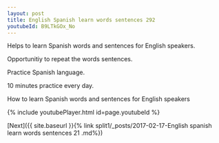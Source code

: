 ```yaml
---
layout: post
title: English Spanish learn words sentences 292 
youtubeId: B9LTkGOx_No
---
```

 
 
Helps to learn Spanish words and sentences for English speakers.

Opportunitiy to repeat the words sentences. 

Practice Spanish language. 
 
10 minutes practice every day. 
 
How to learn Spanish words and sentences for English speakers 
 
{% include youtubePlayer.html id=page.youtubeId %}
 
 
[Next]({{ site.baseurl }}{% link  split1/_posts/2017-02-17-English spanish learn words sentences 21 .md%})
 
